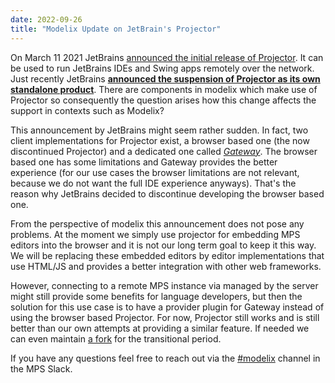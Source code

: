 ```yaml
---
date: 2022-09-26
title: "Modelix Update on JetBrain's Projector"
---
```


On March 11 2021 JetBrains [announced the initial release of Projector](https://blog.jetbrains.com/blog/2021/03/11/projector-is-out/). It can be used to run JetBrains IDEs and Swing apps remotely over the network.
Just recently JetBrains **[announced the suspension of Projector as its own standalone product](https://lp.jetbrains.com/projector/)**. There are components in modelix which make use of Projector so consequently the question arises how this change affects the support in contexts such as Modelix?

This announcement by JetBrains might seem rather sudden. In fact, two client implementations for Projector exist, a browser based one (the now discontinued Projector) and a dedicated one called *[Gateway](https://www.jetbrains.com/remote-development/gateway/)*. The browser based one has some limitations and Gateway provides the better experience (for our use cases the browser limitations are not relevant, because we do not want the full IDE experience anyways). That's the reason why JetBrains decided to discontinue developing the browser based one.

From the perspective of modelix this announcement does not pose any problems. At the moment we simply use projector for embedding MPS editors into the browser and it is not our long term goal to keep it this way. We will be replacing these embedded editors by editor implementations that use HTML/JS and provides a better integration with other web frameworks.

However, connecting to a remote MPS instance via managed by the server might still provide some benefits for language developers, but then the solution for this use case is to have a provider plugin for Gateway instead of using the browser based Projector. For now, Projector still works and is still better than our own attempts at providing a similar feature. If needed we can even maintain [a fork](https://github.com/modelix?q=projector) for the transitional period.

If you have any questions feel free to reach out via the [#modelix](https://jetbrains-mps.slack.com/archives/C01ADCD6VSM) channel in the MPS Slack.
